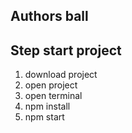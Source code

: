 
## Authors ball
## Step start project

1. download project
2. open project
3. open terminal 
4. npm install 
5. npm start
